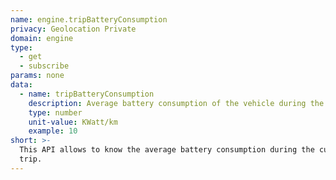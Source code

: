 ```yaml
---
name: engine.tripBatteryConsumption
privacy: Geolocation Private
domain: engine
type:
  - get
  - subscribe
params: none
data:
  - name: tripBatteryConsumption
    description: Average battery consumption of the vehicle during the current trip.
    type: number
    unit-value: KWatt/km
    example: 10
short: >-
  This API allows to know the average battery consumption during the current
  trip.
---
```


